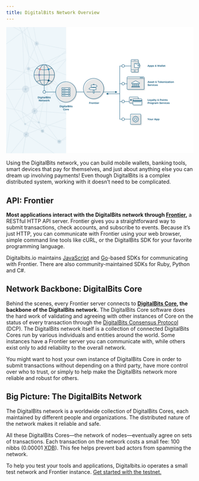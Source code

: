 ```yaml
---
title: DigitalBits Network Overview
---
```

![DigitalBits Ecosystem](assets/Overview-Diagram-v2-2.png)

Using the DigitalBits network, you can build mobile wallets, banking tools, smart devices that pay for themselves, and just about anything else you can dream up involving payments! Even though DigitalBits is a complex distributed system, working with it doesn’t need to be complicated.

## API: Frontier

**Most applications interact with the DigitalBits network through [Frontier](https://developer.digitalbits.io/frontier/reference/),** a RESTful HTTP API server. Frontier gives you a straightforward way to submit transactions, check accounts, and subscribe to events. Because it’s just HTTP, you can communicate with Frontier using your web browser, simple command line tools like cURL, or the DigitalBits SDK for your favorite programming language.

Digitalbits.io maintains [JavaScript](https://github.com/xdbfoundation/js-digitalbits-sdk) and [Go](https://github.com/xdbfoundation/go/tree/master/services/frontier)-based SDKs for communicating with Frontier. There are also community-maintained SDKs for Ruby, Python and C#.

## Network Backbone: DigitalBits Core

Behind the scenes, every Frontier server connects to **[DigitalBits Core](https://github.com/xdbfoundation/DigitalBits), the backbone of the DigitalBits network.** The DigitalBits Core software does the hard work of validating and agreeing with other instances of Core on the status of every transaction through the [DigitalBits Consensus Protocol](https://developer.digitalbits.io/guides/concepts/scp.html) (DCP). The DigitalBits network itself is a collection of connected DigitalBits Cores run by various individuals and entities around the world. Some instances have a Frontier server you can communicate with, while others exist only to add reliability to the overall network.

<!-- The easiest way to install DigitalBits Core is by using [**DigitalBitsOrg/quickstart** docker image](https://hub.docker.com/r/DigitalBitsOrg/quickstart/). -->

You might want to host your own instance of DigitalBits Core in order to submit transactions without depending on a third party, have more control over who to trust, or simply to help make the DigitalBits network more reliable and robust for others.

## Big Picture: The DigitalBits Network

The DigitalBits network is a worldwide collection of DigitalBits Cores, each maintained by different people and organizations. The distributed nature of the network makes it reliable and safe.

All these DigitalBits Cores—the network of nodes—eventually agree on sets of transactions. Each transaction on the network costs a small fee: 100 nibbs (0.00001 <abbr title="digitalbits">XDB</abbr>). This fee helps prevent bad actors from spamming the network. 

To help you test your tools and applications, Digitalbits.io operates a small test network and Frontier instance. [Get started with the testnet.](https://github.com/xdbfoundation/docs/blob/master/guides/concepts/test-net.md)
 
